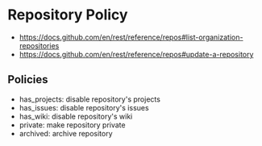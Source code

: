 # Repository Policy

* https://docs.github.com/en/rest/reference/repos#list-organization-repositories
* https://docs.github.com/en/rest/reference/repos#update-a-repository

## Policies

* has_projects: disable repository's projects
* has_issues: disable repository's issues
* has_wiki: disable repository's wiki
* private: make repository private
* archived: archive repository
